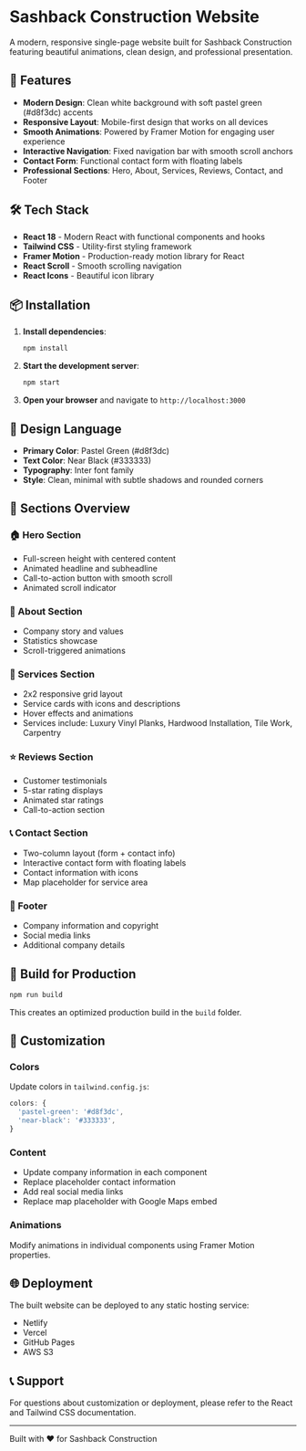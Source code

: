# Sashback Construction Website

A modern, responsive single-page website built for Sashback Construction featuring beautiful animations, clean design, and professional presentation.

## 🚀 Features

- **Modern Design**: Clean white background with soft pastel green (#d8f3dc) accents
- **Responsive Layout**: Mobile-first design that works on all devices
- **Smooth Animations**: Powered by Framer Motion for engaging user experience
- **Interactive Navigation**: Fixed navigation bar with smooth scroll anchors
- **Contact Form**: Functional contact form with floating labels
- **Professional Sections**: Hero, About, Services, Reviews, Contact, and Footer

## 🛠 Tech Stack

- **React 18** - Modern React with functional components and hooks
- **Tailwind CSS** - Utility-first styling framework
- **Framer Motion** - Production-ready motion library for React
- **React Scroll** - Smooth scrolling navigation
- **React Icons** - Beautiful icon library

## 📦 Installation

1. **Install dependencies**:
   ```bash
   npm install
   ```

2. **Start the development server**:
   ```bash
   npm start
   ```

3. **Open your browser** and navigate to `http://localhost:3000`

## 🎨 Design Language

- **Primary Color**: Pastel Green (#d8f3dc)
- **Text Color**: Near Black (#333333)
- **Typography**: Inter font family
- **Style**: Clean, minimal with subtle shadows and rounded corners

## 📱 Sections Overview

### 🏠 Hero Section
- Full-screen height with centered content
- Animated headline and subheadline
- Call-to-action button with smooth scroll
- Animated scroll indicator

### 🏢 About Section
- Company story and values
- Statistics showcase
- Scroll-triggered animations

### 🔧 Services Section
- 2x2 responsive grid layout
- Service cards with icons and descriptions
- Hover effects and animations
- Services include: Luxury Vinyl Planks, Hardwood Installation, Tile Work, Carpentry

### ⭐ Reviews Section
- Customer testimonials
- 5-star rating displays
- Animated star ratings
- Call-to-action section

### 📞 Contact Section
- Two-column layout (form + contact info)
- Interactive contact form with floating labels
- Contact information with icons
- Map placeholder for service area

### 🦶 Footer
- Company information and copyright
- Social media links
- Additional company details

## 🚀 Build for Production

```bash
npm run build
```

This creates an optimized production build in the `build` folder.

## 📝 Customization

### Colors
Update colors in `tailwind.config.js`:
```js
colors: {
  'pastel-green': '#d8f3dc',
  'near-black': '#333333',
}
```

### Content
- Update company information in each component
- Replace placeholder contact information
- Add real social media links
- Replace map placeholder with Google Maps embed

### Animations
Modify animations in individual components using Framer Motion properties.

## 🌐 Deployment

The built website can be deployed to any static hosting service:
- Netlify
- Vercel
- GitHub Pages
- AWS S3

## 📞 Support

For questions about customization or deployment, please refer to the React and Tailwind CSS documentation.

---

Built with ❤️ for Sashback Construction 